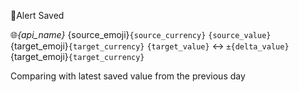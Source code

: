 💾Alert Saved

🌐_{api_name}_
{source_emoji}`{source_currency}` `{source_value}`
{target_emoji}`{target_currency}` `{target_value}`
↔️ `±{delta_value}` {target_emoji}`{target_currency}`

Comparing with latest saved value from the previous day
